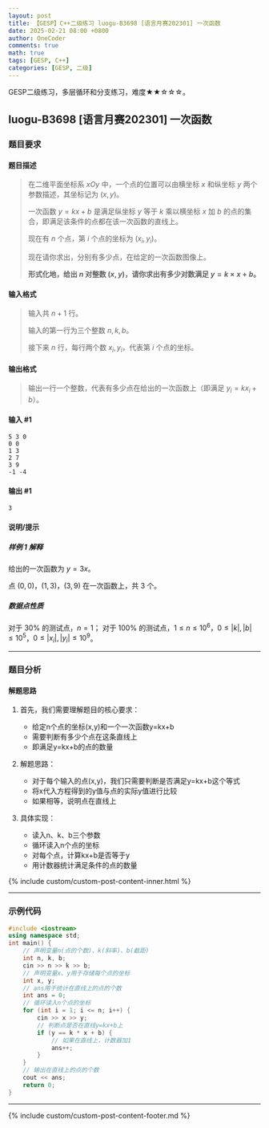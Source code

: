 ```yaml
---
layout: post
title: 【GESP】C++二级练习 luogu-B3698 [语言月赛202301] 一次函数
date: 2025-02-21 08:00 +0800
author: OneCoder
comments: true
math: true
tags: [GESP, C++]
categories: [GESP, 二级]
---
```

GESP二级练习，多层循环和分支练习，难度★★☆☆☆。

<!--more-->

## luogu-B3698 [语言月赛202301] 一次函数

### 题目要求

#### 题目描述

>在二维平面坐标系 $xOy$ 中，一个点的位置可以由横坐标 $x$ 和纵坐标 $y$ 两个参数描述，其坐标记为 $(x,y)$。
>
>一次函数 $y=kx+b$ 是满足纵坐标 $y$ 等于 $k$ 乘以横坐标 $x$ 加 $b$ 的点的集合，即满足该条件的点都在该一次函数的直线上。
>
>现在有 $n$ 个点，第 $i$ 个点的坐标为 $(x_i,y_i)$。
>
>现在请你求出，分别有多少点，在给定的一次函数图像上。
>
>**形式化地，给出 $n$ 对整数 $(x,y)$，请你求出有多少对数满足 $y=k\times x+b$。**

#### 输入格式

>输入共 $n+1$ 行。
>
>输入的第一行为三个整数 $n,k,b$。
>
>接下来 $n$ 行，每行两个数 $x_i,y_i$，代表第 $i$ 个点的坐标。

#### 输出格式

>输出一行一个整数，代表有多少点在给出的一次函数上（即满足 $y_i = kx_i+b$）。

#### 输入 #1

```console
5 3 0
0 0
1 3
2 7
3 9
-1 -4
```

#### 输出 #1

```console
3
```

#### 说明/提示

##### 样例 1 解释

给出的一次函数为 $y=3x$。

点 $(0,0)$，$(1,3)$，$(3,9)$ 在一次函数上，共 $3$ 个。

##### 数据点性质

对于 $30\%$ 的测试点，$n=1$；
对于 $100\%$ 的测试点，$1 \le n \le 10^6$，$0 \le |k|,|b| \le 10^5$，$0 \le |x_i|,|y_i| \le 10^9$。

---

### 题目分析

#### 解题思路

1. 首先，我们需要理解题目的核心要求：
   - 给定n个点的坐标(x,y)和一个一次函数y=kx+b
   - 需要判断有多少个点在这条直线上
   - 即满足y=kx+b的点的数量

2. 解题思路：
   - 对于每个输入的点(x,y)，我们只需要判断是否满足y=kx+b这个等式
   - 将x代入方程得到的y值与点的实际y值进行比较
   - 如果相等，说明点在直线上

3. 具体实现：
   - 读入n、k、b三个参数
   - 循环读入n个点的坐标
   - 对每个点，计算kx+b是否等于y
   - 用计数器统计满足条件的点的数量

{% include custom/custom-post-content-inner.html %}

---

### 示例代码

```cpp
#include <iostream>
using namespace std;
int main() {
    // 声明变量n(点的个数)、k(斜率)、b(截距)
    int n, k, b;
    cin >> n >> k >> b;
    // 声明变量x、y用于存储每个点的坐标
    int x, y;
    // ans用于统计在直线上的点的个数
    int ans = 0;
    // 循环读入n个点的坐标
    for (int i = 1; i <= n; i++) {
        cin >> x >> y;
        // 判断点是否在直线y=kx+b上
        if (y == k * x + b) {
            // 如果在直线上，计数器加1
            ans++;
        }
    }
    // 输出在直线上的点的个数
    cout << ans;
    return 0;
}
```

---

{% include custom/custom-post-content-footer.md %}
